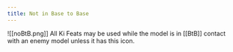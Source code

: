 ```yaml
---
title: Not in Base to Base
---
```

![[noBtB.png]]  All Ki Feats may be used while the model is in [[BtB]] contact with an enemy model unless it has this icon.